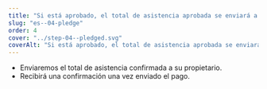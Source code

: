 ```yaml
---
title: "Si está aprobado, el total de asistencia aprobada se enviará a su propietario."
slug: "es--04-pledge"
order: 4
cover: "../step-04--pledged.svg"
coverAlt: "Si está aprobado, el total de asistencia aprobada se enviará a su propietario."
---
```


* Enviaremos el total de asistencia confirmada a su propietario.
* Recibirá una confirmación una vez enviado el pago.